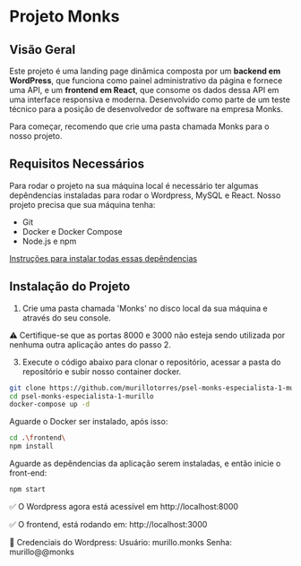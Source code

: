 # **Projeto Monks**

## **Visão Geral**
Este projeto é uma landing page dinâmica composta por um **backend em WordPress**, que funciona como painel administrativo da página e fornece uma API, e um **frontend em React**, que consome os dados dessa API em uma interface responsiva e moderna.
Desenvolvido como parte de um teste técnico para a posição de desenvolvedor de software na empresa Monks.

Para começar, recomendo que crie uma pasta chamada Monks para o nosso projeto.

## **Requisitos Necessários**
Para rodar o projeto na sua máquina local é necessário ter algumas depêndencias instaladas para rodar o Wordpress, MySQL e React.
Nosso projeto precisa que sua máquina tenha:
- Git
- Docker e Docker Compose
- Node.js e npm

[Instruções para instalar todas essas depêndencias](https://github.com/murillotorres/psel-monks-especialista-1-murillo/blob/main/install.md)

## **Instalação do Projeto**
1. Crie uma pasta chamada 'Monks' no disco local da sua máquina e através do seu console.

⚠️ Certifique-se que as portas 8000 e 3000 não esteja sendo utilizada por nenhuma outra aplicação antes do passo 2.

3. Execute o código abaixo para clonar o repositório, acessar a pasta do repositório e subir nosso container docker.
```bash
git clone https://github.com/murillotorres/psel-monks-especialista-1-murillo.git
cd psel-monks-especialista-1-murillo
docker-compose up -d
```

Aguarde o Docker ser instalado, após isso:
```bash
cd .\frontend\
npm install
```

Aguarde as depêndencias da aplicação serem instaladas, e então inicie o front-end: 
```bash
npm start
```

✅ O Wordpress agora está acessível em http://localhost:8000 

✅ O frontend, está rodando em: http://localhost:3000

🔐 Credenciais do Wordpress: 
Usuário: murillo.monks
Senha: murillo@@monks
